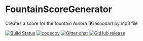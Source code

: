# FountainScoreGenerator
Creates a score for the fountain Aurora  (Krasnodar) by mp3 file

[![Build Status](https://travis-ci.com/ZhdanoffAlexey/FountainScoreGenerator.svg?branch=master)](https://travis-ci.com/ZhdanoffAlexey/FountainScoreGenerator)
[![codecov](https://codecov.io/gh/ZhdanoffAlexey/FountainScoreGenerator/branch/master/graph/badge.svg)](https://codecov.io/gh/ZhdanoffAlexey/FountainScoreGenerator)
[![Gitter chat](https://img.shields.io/badge/gitter-join%20chat%20%E2%86%92-brightgreen.svg)](https://gitter.im/My1stCommunity/Lobby?utm_source=share-link&utm_medium=link&utm_campaign=share-link)
[![GitHub release](https://img.shields.io/github/release/qubyte/rubidium.svg)](https://github.com/ZhdanoffAlexey/FountainScoreGenerator/releases)
